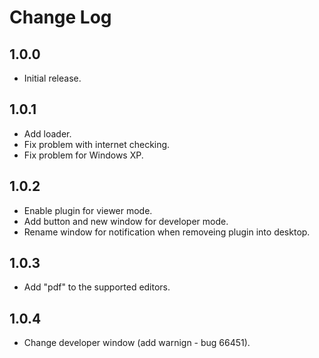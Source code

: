 # Change Log

## 1.0.0

* Initial release.

## 1.0.1

* Add loader.
* Fix problem with internet checking.
* Fix problem for Windows XP.

## 1.0.2

* Enable plugin for viewer mode.
* Add button and new window for developer mode.
* Rename window for notification when removeing plugin into desktop.

## 1.0.3

* Add "pdf" to the supported editors.

## 1.0.4

* Change developer window (add warnign - bug 66451).